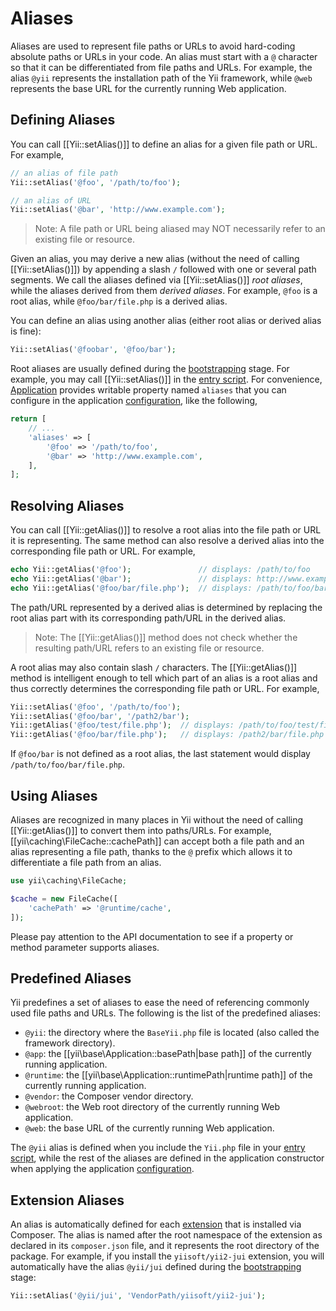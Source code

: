 Aliases
=======

Aliases are used to represent file paths or URLs to avoid hard-coding absolute paths or URLs in your code.
An alias must start with a `@` character so that it can be differentiated from file paths and URLs.
For example, the alias `@yii` represents the installation path of the Yii framework, while `@web` represents
the base URL for the currently running Web application.


Defining Aliases
----------------

You can call [[Yii::setAlias()]] to define an alias for a given file path or URL. For example,

```php
// an alias of file path
Yii::setAlias('@foo', '/path/to/foo');

// an alias of URL
Yii::setAlias('@bar', 'http://www.example.com');
```

> Note: A file path or URL being aliased may NOT necessarily refer to an existing file or resource.

Given an alias, you may derive a new alias (without the need of calling [[Yii::setAlias()]]) by appending
a slash `/` followed with one or several path segments. We call the aliases defined via [[Yii::setAlias()]]
*root aliases*, while the aliases derived from them *derived aliases*. For example, `@foo` is a root alias,
while `@foo/bar/file.php` is a derived alias.

You can define an alias using another alias (either root alias or derived alias is fine):

```php
Yii::setAlias('@foobar', '@foo/bar');
```

Root aliases are usually defined during the [bootstrapping](runtime-bootstrapping.md) stage.
For example, you may call [[Yii::setAlias()]] in the [entry script](structure-entry-scripts.md).
For convenience, [Application](structure-applications.md) provides writable property named `aliases`
that you can configure in the application [configuration](concept-configs.md), like the following,

```php
return [
    // ...
    'aliases' => [
        '@foo' => '/path/to/foo',
        '@bar' => 'http://www.example.com',
    ],
];
```


Resolving Aliases
-----------------

You can call [[Yii::getAlias()]] to resolve a root alias into the file path or URL it is representing.
The same method can also resolve a derived alias into the corresponding file path or URL. For example,

```php
echo Yii::getAlias('@foo');               // displays: /path/to/foo
echo Yii::getAlias('@bar');               // displays: http://www.example.com
echo Yii::getAlias('@foo/bar/file.php');  // displays: /path/to/foo/bar/file.php
```

The path/URL represented by a derived alias is determined by replacing the root alias part with its corresponding
path/URL in the derived alias.

> Note: The [[Yii::getAlias()]] method does not check whether the resulting path/URL refers to an existing file or resource.


A root alias may also contain slash `/` characters. The [[Yii::getAlias()]] method
is intelligent enough to tell which part of an alias is a root alias and thus correctly determines
the corresponding file path or URL. For example,

```php
Yii::setAlias('@foo', '/path/to/foo');
Yii::setAlias('@foo/bar', '/path2/bar');
Yii::getAlias('@foo/test/file.php');  // displays: /path/to/foo/test/file.php
Yii::getAlias('@foo/bar/file.php');   // displays: /path2/bar/file.php
```

If `@foo/bar` is not defined as a root alias, the last statement would display `/path/to/foo/bar/file.php`.


Using Aliases
-------------

Aliases are recognized in many places in Yii without the need of calling [[Yii::getAlias()]] to convert
them into paths/URLs. For example, [[yii\caching\FileCache::cachePath]] can accept both a file path
and an alias representing a file path, thanks to the `@` prefix which allows it to differentiate a file path
from an alias.

```php
use yii\caching\FileCache;

$cache = new FileCache([
    'cachePath' => '@runtime/cache',
]);
```

Please pay attention to the API documentation to see if a property or method parameter supports aliases.


Predefined Aliases
------------------

Yii predefines a set of aliases to ease the need of referencing commonly used file paths and URLs.
The following is the list of the predefined aliases:

- `@yii`: the directory where the `BaseYii.php` file is located (also called the framework directory).
- `@app`: the [[yii\base\Application::basePath|base path]] of the currently running application.
- `@runtime`: the [[yii\base\Application::runtimePath|runtime path]] of the currently running application.
- `@vendor`: the Composer vendor directory.
- `@webroot`: the Web root directory of the currently running Web application.
- `@web`: the base URL of the currently running Web application.

The `@yii` alias is defined when you include the `Yii.php` file in your [entry script](structure-entry-scripts.md),
while the rest of the aliases are defined in the application constructor when applying the application
[configuration](concept-configs.md).


Extension Aliases
-----------------

An alias is automatically defined for each [extension](structure-extensions.md) that is installed via Composer.
The alias is named after the root namespace of the extension as declared in its `composer.json` file, and it
represents the root directory of the package. For example, if you install the `yiisoft/yii2-jui` extension,
you will automatically have the alias `@yii/jui` defined during the [bootstrapping](runtime-bootstrapping.md) stage:

```php
Yii::setAlias('@yii/jui', 'VendorPath/yiisoft/yii2-jui');
```
